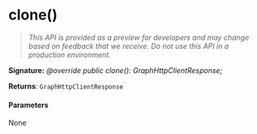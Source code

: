 # clone()

> _This API is provided as a preview for developers and may change based on feedback that we receive.  Do not use this API in a production environment._



**Signature:** _@override public clone(): GraphHttpClientResponse;_

**Returns**: `GraphHttpClientResponse`





#### Parameters
None


